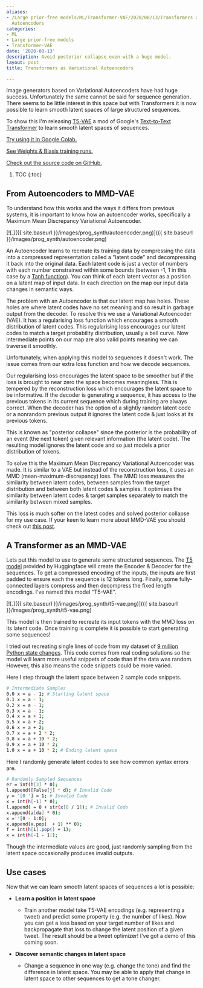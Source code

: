 ```yaml
---
aliases:
- /Large prior-free models/ML/Transformer-VAE/2020/08/13/Transformers as Variational
  Autoencoders
categories:
- ML
- Large prior-free models
- Transformer-VAE
date: '2020-08-13'
description: Avoid posterior collapse even with a huge model.
layout: post
title: Transformers as Variational Autoencoders

---
```


Image generators based on Variational Autoencoders have had huge success.
Unfortunately the same cannot be said for sequence generation.
There seems to be little interest in this space but with Transformers it is now possible to learn smooth latent spaces of large structured sequences.

To show this I'm releasing [T5-VAE](https://github.com/Fraser-Greenlee/T5-VAE) a mod of Google's [Text-to-Text Transformer](https://ai.googleblog.com/2020/02/exploring-transfer-learning-with-t5.html) to learn smooth latent spaces of sequences.

[Try using it in Google Colab.](https://colab.research.google.com/drive/126LRvBzTt4c5jqwn2PMq6NQ1sqiVsI_2?usp=sharing)

[See Weights & Biasis training runs.](https://app.wandb.ai/fraser/T5-VAE?workspace=user-fraser)

[Check out the source code on GitHub.](https://github.com/Fraser-Greenlee/T5-VAE)

1. TOC
{:toc}

## From Autoencoders to MMD-VAE

To understand how this works and the ways it differs from previous systems, it is important to know how an autoencoder works, specifically a Maximum Mean Discrepancy Variational Autoencoder.

[![.]({{ site.baseurl }}/images/prog_synth/autoencoder.png)]({{ site.baseurl }}/images/prog_synth/autoencoder.png)

An Autoencoder learns to recreate its training data by compressing the data into a compressed representation called a "latent code" and decompressing it back into the original data.
Each latent code is just a vector of numbers with each number constrained within some bounds (between -1, 1 in this case by a [Tanh function](https://pytorch.org/docs/stable/generated/torch.nn.Tanh.html#torch.nn.Tanh)).
You can think of each latent vector as a position on a latent map of input data.
In each direction on the map our input data changes in semantic ways.

The problem with an Autoencoder is that our latent map has holes.
These holes are where latent codes have no set meaning and so result in garbage output from the decoder.
To resolve this we use a Variational Autoencoder (VAE).
It has a regularising loss function which encourages a smooth distribution of latent codes.
This regularising loss encourages our latent codes to match a target probability distribution, usually a bell curve.
Now intermediate points on our map are also valid points meaning we can traverse it smoothly.

Unfortunately, when applying this model to sequences it doesn't work.
The issue comes from our extra loss function and how we decode sequences.

Our regularising loss encourages the latent space to be smoother but if the loss is brought to near zero the space becomes meaningless.
This is tempered by the reconstruction loss which encourages the latent space to be informative.
If the decoder is generating a sequence, it has access to the previous tokens in its current sequence which during training are always correct.
When the decoder has the option of a slightly random latent code or a nonrandom previous output it ignores the latent code & just looks at its previous tokens.

This is known as "posterior collapse" since the posterior is the probability of an event (the next token) given relevant information (the latent code).
The resulting model ignores the latent code and so just models a prior distribution of tokens.

To solve this the Maximum Mean Discrepancy Variational Autoencoder was made.
It is similar to a VAE but instead of the reconstruction loss, it uses an MMD (mean-maximum-discrepancy) loss.
The MMD loss measures the similarity between latent codes, between samples from the target distribution and between both latent codes & samples.
It optimises the similarity between latent codes & target samples separately to match the similarity between mixed samples.

This loss is much softer on the latest codes and solved posterior collapse for my use case.
If your keen to learn more about MMD-VAE you should check out [this post](https://ermongroup.github.io/blog/a-tutorial-on-mmd-variational-autoencoders/).

## A Transformer as an MMD-VAE

Lets put this model to use to generate some structured sequences.
The [T5 model](https://huggingface.co/transformers/model_doc/t5.html) provided by Huggingface will create the Encoder & Decoder for the sequences. To get a compressed encoding of the inputs, the inputs are first padded to ensure each the sequence is 12 tokens long. Finally, some fully-connected layers compress and then decompress the fixed length encodings. I've named this model “T5-VAE”.

[![.]({{ site.baseurl }}/images/prog_synth/t5-vae.png)]({{ site.baseurl }}/images/prog_synth/t5-vae.png)

This model is then trained to recreate its input tokens with the MMD loss on its latent code. Once training is complete it is possible to start generating some sequences!

I tried out recreating single lines of code from my dataset of [9 million Python state changes](https://www.kaggle.com/frasergreenlee/python-state-changes).
This code comes from real coding solutions so the model will learn more useful snippets of code than if the data was random.
However, this also means the code snippets could be more varied.

Here I step through the latent space between 2 sample code snippets.

```bash
# Intermediate Samples
0.0 x = a - 1; # Starting latent space
0.1 x = a - 1;
0.2 x = a - 1;
0.3 x = a - 1;
0.4 x = a + 1;
0.5 x = a + 2;
0.6 x = a + 2;
0.7 x = a + 2 * 2;
0.8 x = a + 10 * 2;
0.9 x = a + 10 * 2;
1.0 x = a + 10 * 2; # Ending latent space
```

Here I randomly generate latent codes to see how common syntax errors are.

```bash
# Randomly Sampled Sequences
er = int(h[3] * 0);
l.append([False[j] * d); # Invalid Code
y = '[0 '] = 1; # Invalid Code
x = int(h[-1] * 0);
l.append( = 0 + str(x[0 / 1]); # Invalid Code
x.append(a[da] * 0);
x =''[0 - 1:0];
x.append(x.pop(  + 1) ** 0);
f = int(h[i].pop() + 1);
x = int(h[-1 - 1]);
```

Though the intermediate values are good, just randomly sampling from the latent space occasionally produces invalid outputs.

## Use cases

Now that we can learn smooth latent spaces of sequences a lot is possible:

* **Learn a position in latent space**

  * Train another model take T5-VAE encodings (e.g. representing a tweet) and predict some property (e.g. the number of likes).
Now you can get a loss based on your target number of likes and backpropagate that loss to change the latent position of a given tweet.
The result should be a tweet optimizer! I've got a demo of this coming soon.

* **Discover semantic changes in latent space**

  * Change a sequence in one way (e.g. change the tone) and find the difference in latent space.
You may be able to apply that change in latent space to other sequences to get a tone changer.
